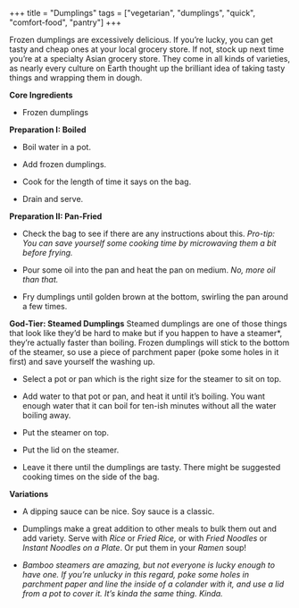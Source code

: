 +++
title = "Dumplings"
tags = ["vegetarian", "dumplings", "quick", "comfort-food", "pantry"]
+++

Frozen dumplings are excessively delicious. If you’re lucky, you can get
tasty and cheap ones at your local grocery store. If not, stock up next time
you’re at a specialty Asian grocery store. They come in all kinds of varieties,
as nearly every culture on Earth thought up the brilliant idea of taking tasty
things and wrapping them in dough.

**Core Ingredients**
- Frozen dumplings

**Preparation I: Boiled**
- Boil water in a pot.

- Add frozen dumplings.

- Cook for the length of time it says on the bag.

- Drain and serve.

**Preparation II: Pan-Fried**
- Check the bag to see if there are any instructions about this. _Pro-tip: You
can save yourself some cooking time by microwaving them a bit before frying._

- Pour some oil into the pan and heat the pan on medium. _No, more oil than
that._

- Fry dumplings until golden brown at the bottom, swirling the pan
around a few times.



**God-Tier: Steamed Dumplings**
Steamed dumplings are one of those things that look like they’d be hard
to make but if you happen to have a steamer*, they’re actually faster than
boiling. Frozen dumplings will stick to the bottom of the steamer, so use a
piece of parchment paper (poke some holes in it first) and save yourself the
washing up.

- Select a pot or pan which is the right size for the steamer to sit on top.

- Add water to that pot or pan, and heat it until it’s boiling. You want
enough water that it can boil for ten-ish minutes without all the water
boiling away.

- Put the steamer on top.

- Put the lid on the steamer.

- Leave it there until the dumplings are tasty. There might be suggested
cooking times on the side of the bag.

**Variations**
- A dipping sauce can be nice. Soy sauce is a classic.

- Dumplings make a great addition to other meals to bulk them out and
add variety. Serve with _Rice_ or _Fried Rice,_ or with _Fried Noodles_ or _Instant
Noodles on a Plate_. Or put them in your _Ramen_ soup!

* _Bamboo steamers are amazing, but not everyone is lucky enough to have one. If
you’re unlucky in this regard, poke some holes in parchment paper and line the inside
of a colander with it, and use a lid from a pot to cover it. It’s kinda the same thing.
Kinda._